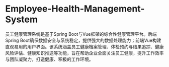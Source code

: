 # Employee-Health-Management-System
员工健康管理系统是基于Spring Boot与Vue框架的综合性健康管理平台。后端Spring Boot确保数据安全与系统稳定，提供强大的数据处理能力；前端Vue构建直观易用的用户界面。该系统涵盖员工健康档案管理、体检预约与结果追踪、健康风险评估、健康知识推送等功能，旨在帮助企业全面关注员工健康，提升工作效率与团队凝聚力，打造健康、积极的工作环境。
